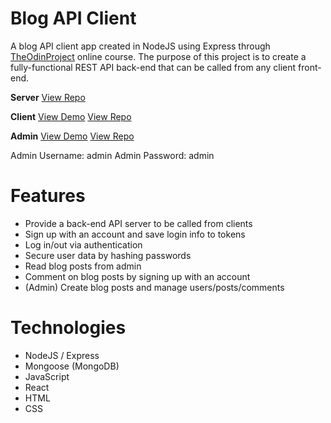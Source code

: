 # Blog API Client

A blog API client app created in NodeJS using Express through [TheOdinProject](https://www.theodinproject.com) online course. The purpose of this project is to create a fully-functional REST API back-end that can be called from any client front-end.

**Server**
[View Repo](https://github.com/RedRaptor10/blog-api-server/)

**Client**
[View Demo](https://redraptor10.github.io/blog-api-client/)
[View Repo](https://github.com/RedRaptor10/blog-api-client/)

**Admin**
[View Demo](https://redraptor10.github.io/blog-api-admin/)
[View Repo](https://github.com/RedRaptor10/blog-api-admin/)

Admin Username: admin
Admin Password: admin

# Features

- Provide a back-end API server to be called from clients
- Sign up with an account and save login info to tokens
- Log in/out via authentication
- Secure user data by hashing passwords
- Read blog posts from admin
- Comment on blog posts by signing up with an account
- (Admin) Create blog posts and manage users/posts/comments

# Technologies

- NodeJS / Express
- Mongoose (MongoDB)
- JavaScript
- React
- HTML
- CSS